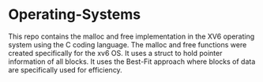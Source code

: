 # Operating-Systems
This repo contains the malloc and free implementation in the XV6 operating system using the C coding language.
The malloc and free functions were created specifically for the xv6 OS.
It uses a struct to hold pointer information of all blocks. It uses the Best-Fit approach where blocks of data are specifically used for efficiency.

